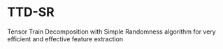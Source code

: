 # TTD-SR
Tensor Train Decomposition with Simple Randomness algorithm for very efficient and effective feature extraction
